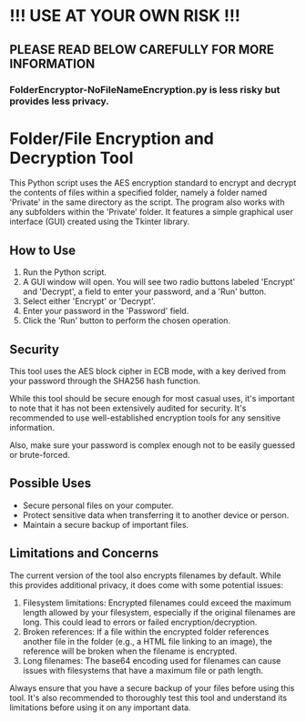 # !!! USE AT YOUR OWN RISK !!!
## PLEASE READ BELOW CAREFULLY FOR MORE INFORMATION

### FolderEncryptor-NoFileNameEncryption.py is less risky but provides less privacy.

# Folder/File Encryption and Decryption Tool

This Python script uses the AES encryption standard to encrypt and decrypt the contents of files within a specified folder, namely a folder named 'Private' in the same directory as the script. The program also works with any subfolders within the 'Private' folder. It features a simple graphical user interface (GUI) created using the Tkinter library. 

## How to Use

1. Run the Python script.
2. A GUI window will open. You will see two radio buttons labeled 'Encrypt' and 'Decrypt', a field to enter your password, and a 'Run' button.
3. Select either 'Encrypt' or 'Decrypt'.
4. Enter your password in the 'Password' field.
5. Click the 'Run' button to perform the chosen operation.

## Security

This tool uses the AES block cipher in ECB mode, with a key derived from your password through the SHA256 hash function.

While this tool should be secure enough for most casual uses, it's important to note that it has not been extensively audited for security. It's recommended to use well-established encryption tools for any sensitive information.

Also, make sure your password is complex enough not to be easily guessed or brute-forced.

## Possible Uses

- Secure personal files on your computer.
- Protect sensitive data when transferring it to another device or person.
- Maintain a secure backup of important files.

## Limitations and Concerns

The current version of the tool also encrypts filenames by default. While this provides additional privacy, it does come with some potential issues:

1. Filesystem limitations: Encrypted filenames could exceed the maximum length allowed by your filesystem, especially if the original filenames are long. This could lead to errors or failed encryption/decryption.
2. Broken references: If a file within the encrypted folder references another file in the folder (e.g., a HTML file linking to an image), the reference will be broken when the filename is encrypted.
3. Long filenames: The base64 encoding used for filenames can cause issues with filesystems that have a maximum file or path length.

Always ensure that you have a secure backup of your files before using this tool. It's also recommended to thoroughly test this tool and understand its limitations before using it on any important data.
